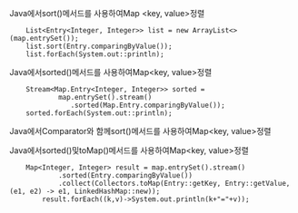 Java에서sort()메서드를 사용하여Map <key, value>정렬

		List<Entry<Integer, Integer>> list = new ArrayList<>(map.entrySet());
		list.sort(Entry.comparingByValue());
		list.forEach(System.out::println);
		

Java에서sorted()메서드를 사용하여Map<key, value>정렬

		Stream<Map.Entry<Integer, Integer>> sorted =
			    map.entrySet().stream()
			       .sorted(Map.Entry.comparingByValue());
		sorted.forEach(System.out::println);
		

Java에서Comparator와 함께sort()메서드를 사용하여Map<key, value>정렬



Java에서sorted()및toMap()메서드를 사용하여Map<key, value>정렬

		Map<Integer, Integer> result = map.entrySet().stream()
                .sorted(Entry.comparingByValue())
                .collect(Collectors.toMap(Entry::getKey, Entry::getValue, (e1, e2) -> e1, LinkedHashMap::new));
		    result.forEach((k,v)->System.out.println(k+"="+v));		